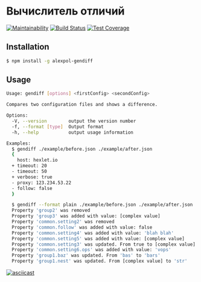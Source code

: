 # Вычислитель отличий
[![Maintainability](https://api.codeclimate.com/v1/badges/705a043a1ba1ca0ad4a8/maintainability)](https://codeclimate.com/github/aleks-pol/project-lvl2-s463/maintainability)
[![Build Status](https://travis-ci.org/aleks-pol/project-lvl2-s463.svg?branch=master)](https://travis-ci.org/aleks-pol/project-lvl2-s463)
[![Test Coverage](https://api.codeclimate.com/v1/badges/705a043a1ba1ca0ad4a8/test_coverage)](https://codeclimate.com/github/aleks-pol/project-lvl2-s463/test_coverage)
## Installation

```bash
$ npm install -g alexpol-gendiff
```

## Usage
```bash
Usage: gendiff [options] <firstConfig> <secondConfig>

Compares two configuration files and shows a difference.

Options:
  -V, --version        output the version number
  -f, --format [type]  Output format
  -h, --help           output usage information

Examples:
  $ gendiff ./example/before.json ./example/after.json
  {
    host: hexlet.io
  + timeout: 20
  - timeout: 50
  + verbose: true
  - proxy: 123.234.53.22
  - follow: false
  }

  $ gendiff --format plain ./example/before.json ./example/after.json
  Property 'group2' was removed
  Property 'group3' was added with value: [complex value]
  Property 'common.setting2' was removed
  Property 'common.follow' was added with value: false
  Property 'common.setting4' was added with value: 'blah blah'
  Property 'common.setting5' was added with value: [complex value]
  Property 'common.setting3' was updated. From true to [complex value]
  Property 'common.setting6.ops' was added with value: 'vops'
  Property 'group1.baz' was updated. From 'bas' to 'bars'
  Property 'group1.nest' was updated. From [complex value] to 'str'
```
[![asciicast](https://asciinema.org/a/aAV9vxt1kVRXJ8d8pUQkZIAc5.svg)](https://asciinema.org/a/aAV9vxt1kVRXJ8d8pUQkZIAc5)
